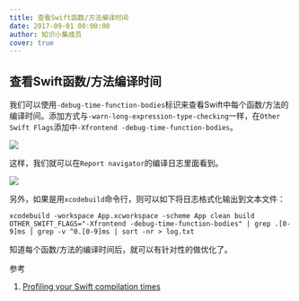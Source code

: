 ```yaml
---
title: 查看Swift函数/方法编译时间
date: 2017-09-01 00:00:00
author: 知识小集成员
cover: true
---
```


查看Swift函数/方法编译时间
----------

我们可以使用`-debug-time-function-bodies`标识来查看Swift中每个函数/方法的编译时间。添加方式与`-warn-long-expression-type-checking`一样，在`Other Swift Flags`添加中`-Xfrontend -debug-time-function-bodies`。

![](https://github.com/southpeak/iOS-tech-set/blob/master/images/2017/09/28-1-1.png?raw=true)

这样，我们就可以在`Report navigator`的编译日志里面看到。

![](https://github.com/southpeak/iOS-tech-set/blob/master/images/2017/09/27-1-2.png?raw=true)

另外，如果是用`xcodebuild`命令行，则可以如下将日志格式化输出到文本文件：

`xcodebuild -workspace App.xcworkspace -scheme App clean build OTHER_SWIFT_FLAGS="-Xfrontend -debug-time-function-bodies" | grep .[0-9]ms | grep -v ^0.[0-9]ms | sort -nr > log.txt`

知道每个函数/方法的编译时间后，就可以有针对性的做优化了。

参考

1. [Profiling your Swift compilation times](http://irace.me/swift-profiling)